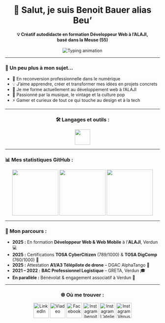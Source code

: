 <h1 align="center">👋 Salut, je suis Benoit Bauer alias Beu’</h1>

<h4 align="center">
💡 Créatif autodidacte en formation Développeur Web à l’ALAJI,<br>
basé dans la Meuse (55)
</h4>

<p align="center">
  <img
    src="https://readme-typing-svg.herokuapp.com?font=Courier+Prime&weight=600&size=22&duration=4000&pause=1200&center=true&vCenter=true&width=900&color=FF8C00&lines=En+formation+Développeur+Web+à+l’ALAJI+🧠💻;En+route+vers+la+création+de+ma+micro-entreprise+🚀💫;Créatif,+curieux+et+déterminé+🎨⚡;Passionné+de+vinyles+et+d’univers+vintage+🎶🕶️;Gamer+dans+l’âme+🎮🔥"
    alt="Typing animation"
  />
</p>


---

### 🧩 Un peu plus à mon sujet…

- 🚀 En reconversion professionnelle dans le numérique  
- 💡 J’aime apprendre, créer et transformer mes idées en projets concrets  
- 🧠 Je me forme actuellement au développement web à l’ALAJI   
- 🎵 Passionné par la musique, le vintage et la culture pop  
- ⚡ Gamer et curieux de tout ce qui touche au design et à la tech  

---

<h3 align="center">🛠️ Langages et outils :</h3>

<p align="center">
  <img src="https://skillicons.dev/icons?i=html,css,js,vscode,github,git,wordpress&theme=dark" height="50" />
</p>

---

### 📊 Mes statistiques GitHub :

<p align="center">
  <!-- Stats principales -->
  <img src="https://github-readme-stats.vercel.app/api?username=BenoitBauer&show_icons=true&theme=tokyonight&hide_border=false&border_radius=10&cache_seconds=1800&v=2" height="150" />
  <!-- Streak -->
  <img src="https://streak-stats.demolab.com?user=BenoitBauer&theme=tokyonight&hide_border=false&border_radius=10&v=2" height="150" />
  <!-- Langages -->
  <img src="https://github-readme-stats.vercel.app/api/top-langs/?username=BenoitBauer&layout=compact&theme=tokyonight&hide_border=false&border_radius=10&cache_seconds=1800&v=2" height="150" />
</p>

---

<h3>🧭 Mon parcours :</h3>

<ul>
  <li><strong>2025 :</strong> En formation <strong>Développeur Web & Web Mobile</strong> à l’<strong>ALAJI</strong>, Verdun 💻</li>
  <li><strong>2025 :</strong> Certifications <strong>TOSA CyberCitizen</strong> (789/1000) & <strong>TOSA DigComp</strong> (760/1000) 🧠</li>
  <li><strong>2025 :</strong> Attestation <strong>A1/A3 Télépilote de drone</strong> – DGAC AlphaTango 🚁</li>
  <li><strong>2021 – 2022 :</strong> <strong>BAC Professionnel Logistique</strong> – GRETA, Verdun 🎓</li>
  <li><strong>En parallèle :</strong> Bénévolat & engagement associatif à Verdun 🤝</li>
</ul>

---
<h3 align="center">🌐 Où me trouver :</h3>

<p align="center" style="text-decoration:none;">
  <a href="https://www.linkedin.com/in/benoitbauer/" target="_blank" rel="noopener noreferrer" title="LinkedIn" style="text-decoration:none;">
    <img src="https://skillicons.dev/icons?i=linkedin&theme=dark" height="50" alt="LinkedIn" />
  </a>
  <a href="https://viadeo.journaldunet.com/p/benoit-bauer-8088011" target="_blank" rel="noopener noreferrer" title="Viadeo (JDN)" style="text-decoration:none;">
    <img src="https://cdn.simpleicons.org/viadeo" height="50" alt="Viadeo" />
  </a>
  <a href="https://www.facebook.com/benoitbauer.officiel" target="_blank" rel="noopener noreferrer" title="Facebook" style="text-decoration:none;">
    <img src="https://cdn.simpleicons.org/facebook/1877F2" height="50" alt="Facebook" />
  </a>
  <a href="https://www.instagram.com/benoitbaueroff/" target="_blank" rel="noopener noreferrer" title="Instagram — benoitbaueroff" style="text-decoration:none;">
    <img src="https://skillicons.dev/icons?i=instagram&theme=dark" height="50" alt="Instagram benoitbaueroff" />
  </a>
  <a href="https://www.instagram.com/latelier_de_beu/" target="_blank" rel="noopener noreferrer" title="Instagram — L’atelier de Beu’" style="text-decoration:none;">
    <img src="https://skillicons.dev/icons?i=instagram&theme=dark" height="50" alt="Instagram L’atelier de Beu’" />
  </a>
  <a href="https://www.instagram.com/venuslakangal/" target="_blank" rel="noopener noreferrer" title="Instagram — Vénus la Kangal" style="text-decoration:none;">
    <img src="https://skillicons.dev/icons?i=instagram&theme=dark" height="50" alt="Instagram Vénus la Kangal" />
  </a>
</p>






